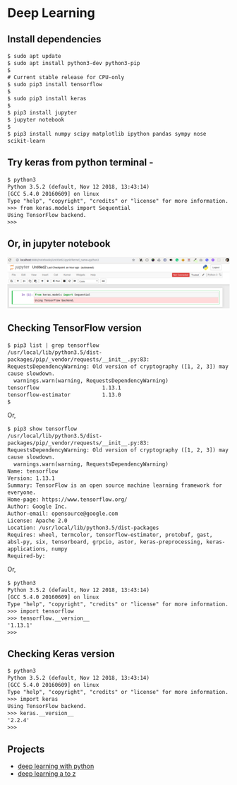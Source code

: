 # Deep Learning

## Install dependencies
```
$ sudo apt update
$ sudo apt install python3-dev python3-pip
$ 
# Current stable release for CPU-only
$ sudo pip3 install tensorflow
$
$ sudo pip3 install keras
$ 
$ pip3 install jupyter
$ jupyter notebook
$
$ pip3 install numpy scipy matplotlib ipython pandas sympy nose scikit-learn
```

## Try keras from python terminal -  
```
$ python3
Python 3.5.2 (default, Nov 12 2018, 13:43:14) 
[GCC 5.4.0 20160609] on linux
Type "help", "copyright", "credits" or "license" for more information.
>>> from keras.models import Sequential
Using TensorFlow backend.
>>>
```

## Or, in jupyter notebook
<img src="./images/keras-in-jupyter-notebook.png" />

## Checking TensorFlow version
```
$ pip3 list | grep tensorflow
/usr/local/lib/python3.5/dist-packages/pip/_vendor/requests/__init__.py:83: RequestsDependencyWarning: Old version of cryptography ([1, 2, 3]) may cause slowdown.
  warnings.warn(warning, RequestsDependencyWarning)
tensorflow                    1.13.1                
tensorflow-estimator          1.13.0
$
```

Or,
```
$ pip3 show tensorflow
/usr/local/lib/python3.5/dist-packages/pip/_vendor/requests/__init__.py:83: RequestsDependencyWarning: Old version of cryptography ([1, 2, 3]) may cause slowdown.
  warnings.warn(warning, RequestsDependencyWarning)
Name: tensorflow
Version: 1.13.1
Summary: TensorFlow is an open source machine learning framework for everyone.
Home-page: https://www.tensorflow.org/
Author: Google Inc.
Author-email: opensource@google.com
License: Apache 2.0
Location: /usr/local/lib/python3.5/dist-packages
Requires: wheel, termcolor, tensorflow-estimator, protobuf, gast, absl-py, six, tensorboard, grpcio, astor, keras-preprocessing, keras-applications, numpy
Required-by:
```

Or,
```
$ python3
Python 3.5.2 (default, Nov 12 2018, 13:43:14) 
[GCC 5.4.0 20160609] on linux
Type "help", "copyright", "credits" or "license" for more information.
>>> import tensorflow
>>> tensorflow.__version__
'1.13.1'
>>>
```

## Checking Keras version

```
$ python3
Python 3.5.2 (default, Nov 12 2018, 13:43:14) 
[GCC 5.4.0 20160609] on linux
Type "help", "copyright", "credits" or "license" for more information.
>>> import keras
Using TensorFlow backend.
>>> keras.__version__
'2.2.4'
>>>
```

## Projects

* [deep learning with python](https://github.com/shahjalalh/deeplearning/tree/master/deep-learning-with-python)
* [deep learning a to z](https://github.com/shahjalalh/deeplearning/tree/master/deep-learning-a-z)
